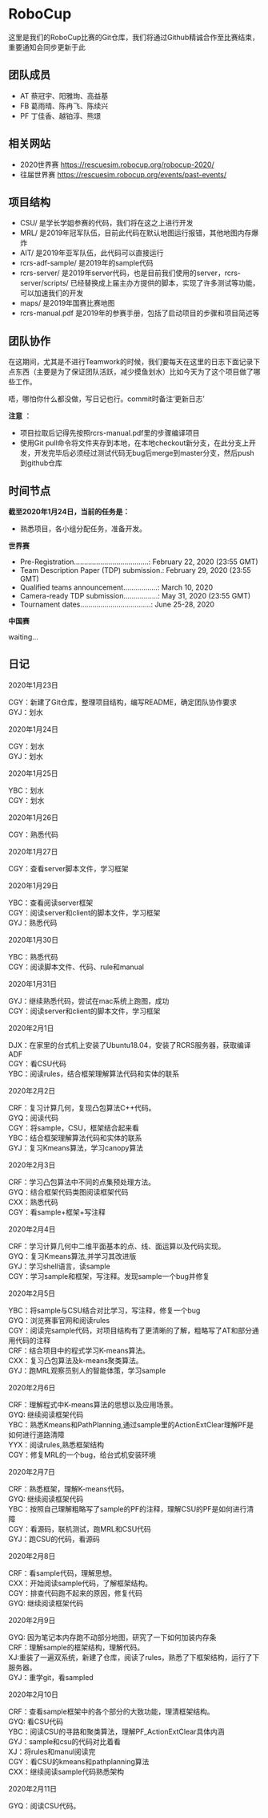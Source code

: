 # RoboCup

这里是我们的RoboCup比赛的Git仓库，我们将通过Github精诚合作至比赛结束，重要通知会同步更新于此

## 团队成员
- AT 蔡冠宇、阳雅珣、高益基
- FB 葛雨晴、陈冉飞、陈续兴
- PF 丁佳香、越铂淳、熊璟

## 相关网站
- 2020世界赛 <https://rescuesim.robocup.org/robocup-2020/>
- 往届世界赛 <https://rescuesim.robocup.org/events/past-events/>

## 项目结构
- CSU/ 是学长学姐参赛的代码，我们将在这之上进行开发
- MRL/ 是2019年冠军队伍，目前此代码在默认地图运行报错，其他地图内存爆炸
- AIT/ 是2019年亚军队伍，此代码可以直接运行
- rcrs-adf-sample/ 是2019年的sample代码
- rcrs-server/ 是2019年server代码，也是目前我们使用的server，rcrs-server/scripts/ 已经替换成上届主办方提供的脚本，实现了许多测试等功能，可以加速我们的开发
- maps/ 是2019年国赛比赛地图
- rcrs-manual.pdf 是2019年的参赛手册，包括了启动项目的步骤和项目简述等

## 团队协作
在这期间，尤其是不进行Teamwork的时候，我们要每天在这里的日志下面记录下点东西（主要是为了保证团队活跃，减少摸鱼划水）比如今天为了这个项目做了哪些工作。


唔，哪怕你什么都没做，写日记也行。commit时备注‘更新日志’

**注意** ：

- 项目拉取后记得先按照rcrs-manual.pdf里的步骤编译项目
- 使用Git pull命令将文件夹存到本地，在本地checkout新分支，在此分支上开发，开发完毕后必须经过测试代码无bug后merge到master分支，然后push到github仓库

## 时间节点
**截至2020年1月24日，当前的任务是：**

- 熟悉项目，各小组分配任务，准备开发。

**世界赛**

- Pre-Registration……………………………….: February 22, 2020 (23:55 GMT)
- Team Description Paper (TDP) submission.: February 29, 2020 (23:55 GMT)
- Qualified teams announcement…………..…: March 10, 2020
- Camera-ready TDP submission………….….: May 31, 2020 (23:55 GMT)
- Tournament dates………………………..……: June 25-28, 2020

**中国赛**

waiting...

## 日记

2020年1月23日

CGY：新建了Git仓库，整理项目结构，编写README，确定团队协作要求<br>
GYJ：划水<br>

2020年1月24日

CGY：划水<br>
GYJ：划水<br>

2020年1月25日

YBC：划水<br>
CGY：划水<br>

2020年1月26日

CGY：熟悉代码<br>

2020年1月27日

CGY：查看server脚本文件，学习框架<br>

2020年1月29日

YBC：查看阅读server框架<br>
CGY：阅读server和client的脚本文件，学习框架<br>
GYJ：熟悉代码<br>

2020年1月30日

YBC：熟悉代码<br>
CGY：阅读脚本文件、代码、rule和manual<br>

2020年1月31日

GYJ：继续熟悉代码，尝试在mac系统上跑图，成功<br>
CGY：阅读server和client的脚本文件，学习框架<br>

2020年2月1日

DJX：在家里的台式机上安装了Ubuntu18.04，安装了RCRS服务器，获取编译ADF<br>
CGY：看CSU代码<br>
YBC：阅读rules，结合框架理解算法代码和实体的联系<br>

2020年2月2日

CRF：复习计算几何，复现凸包算法C++代码。<br>
GYQ：阅读代码<br>
CGY：将sample，CSU，框架结合起来看<br>
YBC：结合框架理解算法代码和实体的联系<br>
GYJ：复习Kmeans算法，学习canopy算法<br>

2020年2月3日

CRF：学习凸包算法中不同的点集预处理方法。<br>
GYQ：结合框架代码类图阅读框架代码<br>
CXX：熟悉代码<br>
CGY：看sample+框架+写注释<br>

2020年2月4日

CRF：学习计算几何中二维平面基本的点、线、面运算以及代码实现。<br>
GYQ：复习Kmeans算法,并学习其改进版<br>
GYJ：学习shell语言，读sample<br>
CGY：学习sample和框架，写注释。发现sample一个bug并修复<br>

2020年2月5日

YBC：将sample与CSU结合对比学习，写注释，修复一个bug<br>
GYQ：浏览赛事官网和阅读rules<br>
CGY：阅读完sample代码，对项目结构有了更清晰的了解，粗略写了AT和部分通用代码的注释<br>
CRF：结合项目中的程式学习K-means算法。<br>
CXX：复习凸包算法及k-means聚类算法。<br>
GYJ：跑MRL观察员别人的智能体策，学习sample<br>

2020年2月6日

CRF：理解程式中K-means算法的思想以及应用场景。<br>
GYQ: 继续阅读框架代码<br>
YBC：熟悉Kmeans和PathPlanning,通过sample里的ActionExtClear理解PF是如何进行道路清障<br>
YYX：阅读rules,熟悉框架结构<br>
CGY：修复MRL的一个bug，给台式机安装环境<br>

2020年2月7日

CRF：熟悉框架，理解K-means代码。<br>
GYQ: 继续阅读框架代码<br>
YBC：按照自己理解粗略写了sample的PF的注释，理解CSU的PF是如何进行清障<br>
CGY：看源码，联机测试，跑MRL和CSU代码<br>
GYJ：跑CSU的代码，看源码<br>

2020年2月8日

CRF：看sample代码，理解思想。<br>CXX：开始阅读sample代码，了解框架结构。<br>
CGY：排查代码跑不起来的原因，修复代码<br>
GYQ: 继续阅读框架代码<br>

2020年2月9日

GYQ: 因为笔记本内存跑不动部分地图，研究了一下如何加装内存条<br>
CRF：理解sample的框架结构，理解代码。<br>
XJ:重装了一遍双系统，新建了仓库，阅读了rules，熟悉了下框架结构，运行了下服务器。<br>
GYJ：重学git，看sampled<br>

2020年2月10日

CRF：查看sample框架中的各个部分的大致功能，理清框架结构。<br>
GYQ: 看CSU代码<br>
YBC：阅读CSU的寻路和聚类算法，理解PF_ActionExtClear具体内涵<br>
GYJ：sample和csu的代码对比着看<br>
XJ：将rules和manul阅读完<br>
CGY：看CSU的kmeans和pathplanning算法<br>
CXX：继续阅读sample代码熟悉架构

2020年2月11日

GYQ：阅读CSU代码。<br>
